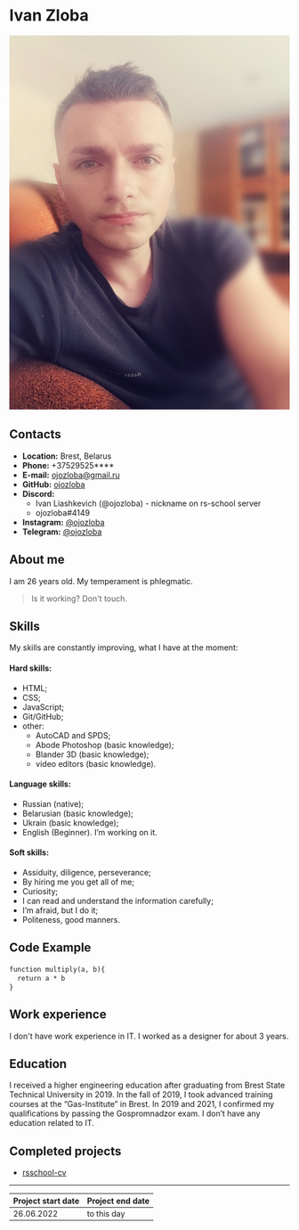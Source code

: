 # Ivan Zloba

![alt-текст](/img/photo1.jpg)

## **Contacts**
+ **Location:** Brest, Belarus
+ **Phone:** +37529525****
+ **E-mail:** ojozloba@gmail.ru
+ **GitHub:** [ojozloba](https://github.com/ojozloba/)
+ **Discord:**
  - Ivan Liashkevich (@ojozloba) - nickname on rs-school server
  - ojozloba#4149
+ **Instagram:** [@ojozloba](https://www.instagram.com/ojozloba/)
+ **Telegram:** [@ojozloba](https://t.me/ojozloba)

## **About me** 
I am 26 years old. My temperament is phlegmatic.
> Is it working? Don't touch.

## **Skills**
My skills are constantly improving, what I have at the moment:

#### **Hard skills:** 
+ HTML;
+ CSS;
+ JavaScript; 
+ Git/GitHub;
+ other: 
  - AutoCAD and SPDS;
  - Abode Photoshop (basic knowledge);
  - Blander 3D (basic knowledge);
  - video editors (basic knowledge).

#### **Language skills:**
+ Russian (native);
+ Belarusian (basic knowledge);
+ Ukrain (basic knowledge);
+ English (Beginner). I’m working on it.

#### **Soft skills:**
+ Assiduity, diligence, perseverance;
+ By hiring me you get all of me;
+ Сuriosity;
+ I can read and understand the information carefully;
+ I’m afraid, but I do it;
+ Politeness, good manners.

## **Code Example** 
```
function multiply(a, b){
  return a * b
}
```
## **Work experience** 
I don't have work experience in IT. I worked as a designer for about 3 years.


## **Education** 
I received a higher engineering education after graduating from Brest State Technical University in 2019. In the fall of 2019, I took advanced training courses at the “Gas-Institute” in Brest. In 2019 and 2021, I confirmed my qualifications by passing the Gospromnadzor exam. I don’t have any education related to IT.

## **Сompleted projects**
+ [rsschool-cv](https://ojozloba.github.io/rsschool-cv/)
---
| Project start datе | Project end date |
|--------------------|------------------|
|     26.06.2022     |    to this day   |